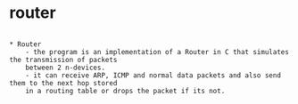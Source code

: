 # router
~~~~~~~~~~~~~~~~~~~~~~~~~~~~~~~~~~~~~~~~~~~~~~~~~~~~~~~~~~~~~~~~~~~~~~~~~~~~~~~~~~~~~~~~~~~~~~~~~~~~

* Router
    - the program is an implementation of a Router in C that simulates the transmission of packets
    between 2 n-devices.
    - it can receive ARP, ICMP and normal data packets and also send them to the next hop stored
    in a routing table or drops the packet if its not.
